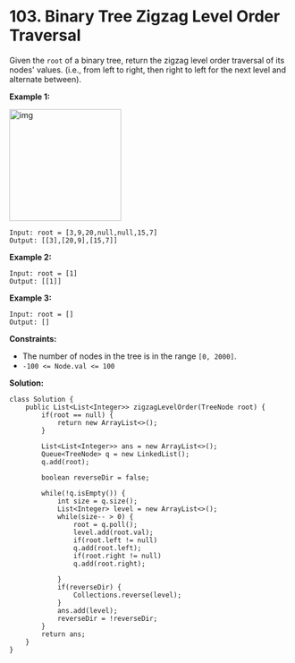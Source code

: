 # 103. Binary Tree Zigzag Level Order Traversal

Given the `root` of a binary tree, return the zigzag level order traversal of its nodes' values. (i.e., from left to right, then right to left for the next level and alternate between).

**Example 1:**

<img src="https://assets.leetcode.com/uploads/2021/02/19/tree1.jpg" alt="img" style="height: 200px; width: 200px;"/>

```
Input: root = [3,9,20,null,null,15,7]
Output: [[3],[20,9],[15,7]]
```
**Example 2:**
```
Input: root = [1]
Output: [[1]]
```
**Example 3:**
```
Input: root = []
Output: []
``` 

**Constraints:**

* The number of nodes in the tree is in the range `[0, 2000]`.
* `-100 <= Node.val <= 100`

**Solution:**
```
class Solution {
    public List<List<Integer>> zigzagLevelOrder(TreeNode root) {
        if(root == null) {
            return new ArrayList<>();
        }

        List<List<Integer>> ans = new ArrayList<>();
        Queue<TreeNode> q = new LinkedList();
        q.add(root);

        boolean reverseDir = false;

        while(!q.isEmpty()) {
            int size = q.size();
            List<Integer> level = new ArrayList<>();
            while(size-- > 0) {
                root = q.poll();
                level.add(root.val);
                if(root.left != null) 
                q.add(root.left);
                if(root.right != null) 
                q.add(root.right);

            }
            if(reverseDir) {
                Collections.reverse(level);
            }
            ans.add(level);
            reverseDir = !reverseDir;
        }
        return ans;
    }
}
```
